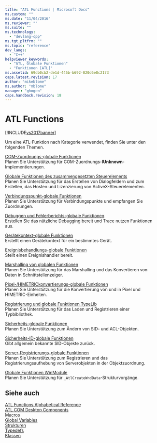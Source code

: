 ```yaml
---
title: "ATL Functions | Microsoft Docs"
ms.custom: ""
ms.date: "11/04/2016"
ms.reviewer: ""
ms.suite: ""
ms.technology: 
  - "devlang-cpp"
ms.tgt_pltfrm: ""
ms.topic: "reference"
dev_langs: 
  - "C++"
helpviewer_keywords: 
  - "ATL, Globale Funktionen"
  - "Funktionen [ATL]"
ms.assetid: 69db0cb2-de1d-445b-b692-020d6e8c2173
caps.latest.revision: 17
author: "mikeblome"
ms.author: "mblome"
manager: "ghogen"
caps.handback.revision: 18
---
```

# ATL Functions
[!INCLUDE[vs2017banner](../../assembler/inline/includes/vs2017banner.md)]

Um eine ATL\-Funktion nach Kategorie verwendet, finden Sie unter den folgenden Themen.  
  
 [COM\-Zuordnungs\-globale Funktionen](../../atl/reference/com-map-global-functions.md)  
 Planen Sie Unterstützung für COM\-Zuordnungs\-**IUnknown**\-Implementierungen.  
  
 [Globale Funktionen des zusammengesetzten Steuerelements](../../atl/reference/composite-control-global-functions.md)  
 Planen Sie Unterstützung für das Erstellen von Dialogfeldern und zum Erstellen, das Hosten und Lizenzierung von ActiveX\-Steuerelementen.  
  
 [Verbindungspunkt\-globale Funktionen](../../atl/reference/connection-point-global-functions.md)  
 Planen Sie Unterstützung für Verbindungspunkte und empfangen Sie Zuordnungen.  
  
 [Debuggen und Fehlerberichts\-globale Funktionen](../../atl/reference/debugging-and-error-reporting-global-functions.md)  
 Erstellen Sie das nützliche Debugging bereit und Trace nutzen Funktionen aus.  
  
 [Gerätekontext\-globale Funktionen](../../atl/reference/device-context-global-functions.md)  
 Erstellt einen Gerätekontext für ein bestimmtes Gerät.  
  
 [Ereignisbehandlungs\-globale Funktionen](../../atl/reference/event-handling-global-functions.md)  
 Stellt einen Ereignishandler bereit.  
  
 [Marshalling von globalen Funktionen](../../atl/reference/marshaling-global-functions.md)  
 Planen Sie Unterstützung für das Marshalling und das Konvertieren von Daten in Schnittstellenzeiger.  
  
 [Pixel\-\/HIMETRICkonvertierungs\-globale Funktionen](../../atl/reference/pixel-himetric-conversion-global-functions.md)  
 Planen Sie Unterstützung für die Konvertierung von und in Pixel und HIMETRIC\-Einheiten.  
  
 [Registrierung und globale Funktionen TypeLib](../../atl/reference/registry-and-typelib-global-functions.md)  
 Planen Sie Unterstützung für das Laden und Registrieren einer Typbibliothek.  
  
 [Sicherheits\-globale Funktionen](../../atl/reference/security-global-functions.md)  
 Planen Sie Unterstützung zum Ändern von SID\- und ACL\-Objekten.  
  
 [Sicherheits\-ID\-globale Funktionen](../../atl/reference/security-identifier-global-functions.md)  
 Gibt allgemein bekannte SID\-Objekte zurück.  
  
 [Server\-Registrierungs\-globale Funktionen](../../atl/reference/server-registration-global-functions.md)  
 Planen Sie Unterstützung zum Registrieren und das Registrierungsaufhebung von Serverobjekten in der Objektzuordnung.  
  
 [Globale Funktionen WinModule](../../atl/reference/winmodule-global-functions.md)  
 Planen Sie Unterstützung für `_AtlCreateWndData`\-Strukturvorgänge.  
  
## Siehe auch  
 [ATL Functions Alphabetical Reference](../Topic/ATL%20Functions%20Alphabetical%20Reference.md)   
 [ATL COM Desktop Components](../../atl/atl-com-desktop-components.md)   
 [Macros](../../atl/reference/atl-macros.md)   
 [Global Variables](../../atl/reference/atl-global-variables.md)   
 [Strukturen](../../atl/reference/atl-structures.md)   
 [Typedefs](../../atl/reference/atl-typedefs.md)   
 [Klassen](../../atl/reference/atl-classes.md)